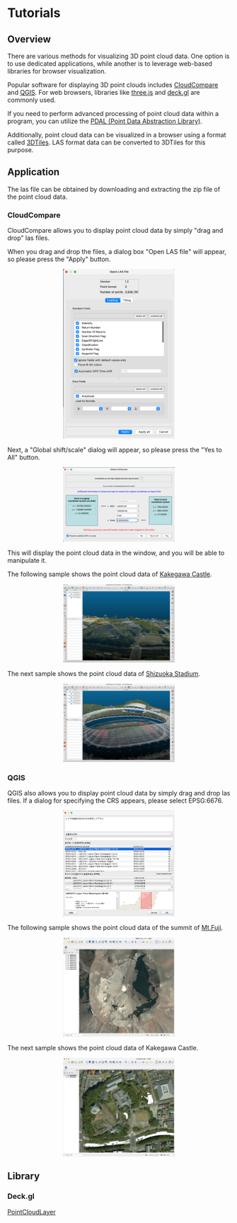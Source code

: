 # Tutorials

## Overview

There are various methods for visualizing 3D point cloud data. One option is to use dedicated applications, while another is to leverage web-based libraries for browser visualization.

Popular software for displaying 3D point clouds includes [CloudCompare](https://www.danielgm.net/cc/) and [QGIS](https://qgis.org). For web browsers, libraries like [three.js](https://threejs.org) and [deck.gl](http://deck.gl/) are commonly used.

If you need to perform advanced processing of point cloud data within a program, you can utilize the [PDAL (Point Data Abstraction Library)](https://pdal.io/).

Additionally, point cloud data can be visualized in a browser using a format called [3DTiles](https://cesium.com/why-cesium/3d-tiles/). LAS format data can be converted to 3DTiles for this purpose.

## Application

The las file can be obtained by downloading and extracting the zip file of the point cloud data.

### CloudCompare

CloudCompare allows you to display point cloud data by simply "drag and drop" las files.

When you drag and drop the files, a dialog box "Open LAS file" will appear, so please press the "Apply" button.

<div align="center">
<img src="../images/CloudCompare_openlasfile.png" alt="CloudCompare_Dialog_OpenLasFile" width="50%">
</div>

Next, a "Global shift/scale" dialog will appear, so please press the "Yes to All" button.

<div align="center">
<img src="../images/CloudCompare_shiftscale.png" alt="CloudCompare_Dialog_ShiftScale" width="50%">
</div>

This will display the point cloud data in the window, and you will be able to manipulate it.

The following sample shows the point cloud data of [Kakegawa Castle](https://kakegawajo.com/english/).

<div align="center">
<img src="../images/CloudCompare_Kakegawa_castle.png" alt="CloudCompare_Kakegawa_Castle" width="50%">
</div>

The next sample shows the point cloud data of [Shizuoka Stadium](https://www.ecopa.jp/english/).

<div align="center">
<img src="../images/CloudCompare_Stadium_Ecopa.png" alt="CloudCompare_Stadium_ECOPA" width="50%">
</div>

### QGIS

QGIS also allows you to display point cloud data by simply drag and drop las files. If a dialog for specifying the CRS appears, please select EPSG:6676.

<div align="center">
<img src="../images/QGIS_CRS_EPSG6676.png" alt="QGIS_Dialog_CRS" width="50%">
</div>

The following sample shows the point cloud data of the summit of [Mt.Fuji](https://www.fujisan-climb.jp/en/index.html).

<div align="center">
<img src="../images/QGIS_MtFuji.png" alt="QGIS_MtFujiSummit" width="50%">
</div>

The next sample shows the point cloud data of Kakegawa Castle.

<div align="center">
<img src="../images/QGIS_Kakegawa_castle.png" alt="QGIS_Kakegawa_Castle" width="50%">
</div>

## Library

### Deck.gl

[PointCloudLayer](https://deck.gl/docs/api-reference/layers/point-cloud-layer)